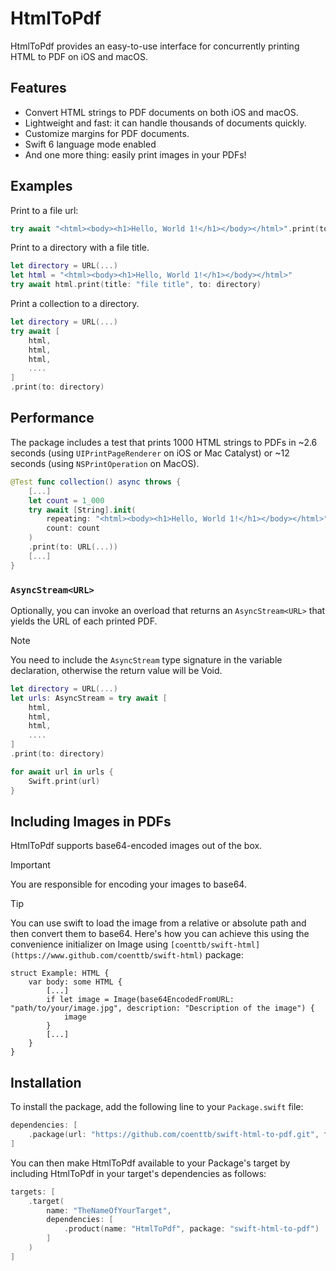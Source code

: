 # HtmlToPdf

HtmlToPdf provides an easy-to-use interface for concurrently printing HTML to PDF on iOS and macOS.

## Features

- Convert HTML strings to PDF documents on both iOS and macOS.
- Lightweight and fast: it can handle thousands of documents quickly.
- Customize margins for PDF documents.
- Swift 6 language mode enabled
- And one more thing: easily print images in your PDFs!

## Examples

Print to a file url:
```swift
try await "<html><body><h1>Hello, World 1!</h1></body></html>".print(to: URL(...))
```
Print to a directory with a file title.
```swift
let directory = URL(...)
let html = "<html><body><h1>Hello, World 1!</h1></body></html>"
try await html.print(title: "file title", to: directory)
```

Print a collection to a directory.
```swift
let directory = URL(...)
try await [
    html,
    html,
    html,
    ....
]
.print(to: directory)
```

## Performance

The package includes a test that prints 1000 HTML strings to PDFs in ~2.6 seconds (using ``UIPrintPageRenderer`` on iOS or Mac Catalyst) or ~12 seconds (using ``NSPrintOperation`` on MacOS).

```swift
@Test func collection() async throws {
    [...]
    let count = 1_000
    try await [String].init(
        repeating: "<html><body><h1>Hello, World 1!</h1></body></html>",
        count: count
    )
    .print(to: URL(...))
    [...]
}
```

### ``AsyncStream<URL>``

Optionally, you can invoke an overload that returns an ``AsyncStream<URL>`` that yields the URL of each printed PDF.
> [!NOTE] 
> You need to include the ``AsyncStream`` type signature in the variable declaration, otherwise the return value will be Void.

```swift
let directory = URL(...)
let urls: AsyncStream = try await [
    html,
    html,
    html,
    ....
]
.print(to: directory)

for await url in urls {
    Swift.print(url)
}
```

## Including Images in PDFs

HtmlToPdf supports base64-encoded images out of the box.

> [!Important]
> You are responsible for encoding your images to base64.  

> [!Tip]
> You can use swift to load the image from a relative or absolute path and then convert them to base64.
> Here's how you can achieve this using the convenience initializer on Image using `[coenttb/swift-html](https://www.github.com/coenttb/swift-html)` package:
> ```
> struct Example: HTML {
>     var body: some HTML {
>         [...]
>         if let image = Image(base64EncodedFromURL: "path/to/your/image.jpg", description: "Description of the image") {
>             image
>         }
>         [...]
>     }
> } 
> ```



## Installation

To install the package, add the following line to your `Package.swift` file:

```swift
dependencies: [
    .package(url: "https://github.com/coenttb/swift-html-to-pdf.git", from: "0.1.0")
]
```

You can then make HtmlToPdf available to your Package's target by including HtmlToPdf in your target's dependencies as follows:
```swift
targets: [
    .target(
        name: "TheNameOfYourTarget",
        dependencies: [
            .product(name: "HtmlToPdf", package: "swift-html-to-pdf")
        ]
    )
]
```
